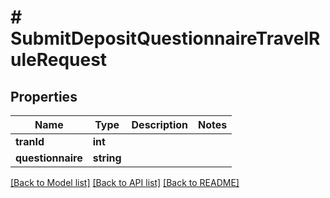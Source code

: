 # # SubmitDepositQuestionnaireTravelRuleRequest

## Properties

Name | Type | Description | Notes
------------ | ------------- | ------------- | -------------
**tranId** | **int** |  |
**questionnaire** | **string** |  |

[[Back to Model list]](../../README.md#models) [[Back to API list]](../../README.md#endpoints) [[Back to README]](../../README.md)
